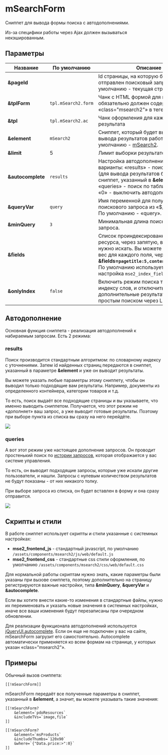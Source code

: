 # mSearchForm

Сниппет для вывода формы поиска с автодополнениями.

Из-за специфики работы через Ajax должен вызываться некэшированным.

## Параметры

| Название          | По умолчанию      | Описание                                                                                                                                                                                                                                                       |
|-------------------|-------------------|----------------------------------------------------------------------------------------------------------------------------------------------------------------------------------------------------------------------------------------------------------------|
| **&pageId**       |                   | Id страницы, на которую будет отправлен поисковый запрос. По умолчанию - текущая страница.                                                                                                                                                                     |
| **&tplForm**      | `tpl.mSearch2.form` | Чанк с HTML формой для вывода, обязательно должен содержать «class="msearch2"» в теге «\<form\>».                                                                                                                                                              |
| **&tpl**          | `tpl.mSearch2.ac`   | Чанк оформления для каждого результата                                                                                                                                                                                                                         |
| **&element**      | `mSearch2`          | Сниппет, который будет вызываться для вывода результатов работы. По умолчанию - [mSearch2][1].                                                                                                                                                                 |
| **&limit**        | 5                 | Лимит выборки результатов                                                                                                                                                                                                                                      |
| **&autocomplete** | `results`           | Настройка автодополнения. Возможные варианты: «results» - поиск по сайту (для вывода результатов будет вызван сниппет, указанный в **&element**), «queries» - поиск по таблице запросов, «0» - выключить автодополнение.                                       |
| **&queryVar**     | `query`             | Имя переменной для получения поискового запроса из «$_REQUEST». По умолчанию - «query».                                                                                                                                                                        |
| **&minQuery**     | `3`                 | Минимальная длина поискового запроса.                                                                                                                                                                                                                          |
| **&fields**       |                   | Список проиндексированных полей ресурса, через запятую, в которых нужно искать. Вы можете также указать вес для каждого поля, через запятую: **&fields=`pagetitle:5,content:3,comment:1`**. По умолчанию используется системная настройка `mse2_index_fields`. |
| **&onlyIndex**    | `false`             | Включить режим поиска только по индексу слов, и отключить дополнительные результаты, найденные простым поиском через LIKE.                                                                                                                                     |

## Автодополнение

Основная функция сниппета - реализация автодополнений к набираемым запросам. Есть 2 режима:

### results

Поиск производится стандартным алгоритмом: по словарному индексу с уточнениями.
Затем id найденных страниц передаются в сниппет, указанный в параметре **&element** и уже он выводит результаты.

Вы можете указать любые параметры этому сниппету, чтобы он выводил только подходящие вам результаты. Например, документы из определенного контейнера, категории товаров и т.д.

То есть, поиск выдаёт все подходящие страницы и вы указываете, что именно выводить сниппетом. Получается, что этот режим не «дополняет» ваш запрос, а уже выводит готовые результаты.
Поэтому при выборе пункта из списка вы сразу на него перейдёте.

[![](https://file.modx.pro/files/0/2/d/02d12e8588b9920752fddecef35ba99cs.jpg)](https://file.modx.pro/files/0/2/d/02d12e8588b9920752fddecef35ba99c.png)

### queries

А вот этот режим уже настоящее дополнение запросов. Он проводит простенький поиск по [истории запросов][4], которая отображается у вас системе управления.

То есть, он выводит подходящие запросы, которые уже искали другие пользователи, и нашли. Запросы с нулевым количеством результатов не будут показаны - от них никакого толку.

При выборе запроса из списка, он будет вставлен в форму и она сразу отправится.

[![](https://file.modx.pro/files/1/b/3/1b3240ec2c205bae779d771826bb789ds.jpg)](https://file.modx.pro/files/1/b/3/1b3240ec2c205bae779d771826bb789d.png)

## Скрипты и стили

В работе сниппет использует скрипты и стили указанные с системных настройках:

* **mse2_frontend_js** - стандартный javascript, по умолчанию `/assets/components/msearch2/js/web/default.js`
* **mse2_frontend_css** - стандартные css стили оформления, по умолчанию `/assets/components/msearch2/css/web/default.css`

Для нормальной работы скриптам нужно знать, какие параметры были указаны при вызове сниппета, поэтому дополнительно на страницу регистрируются важные настройки, типа **&minQuery**, **&queryVar** и **&autocomplete**.

Если вы хотите внести какие-то изменения в стандартные файлы, нужно их переименовать и указать новые значения в системных настройках, иначе все ваши изменения будут перезаписаны при очередном обновлении.

Для реализации функционала автодополнений используется [jQueryUI.autocomplete][3]. Если он еще не подключен у вас на сайте, mSearchForm загрузит его самостоятельно.
Autocomplete автоматически применяется ко всем формам на странице, у которых указан «class="msearch2"».

## Примеры

Обычный вызов сниппета:

```modx
[[!mSearchForm]]
```

mSearchForm передаёт все полученные параметры в сниппет, указанный в **&element**, а значит, вы можете указывать такие значения:

```modx
[[!mSearchForm?
    &element=`pdoResources`
    &includeTVs=`image,file`
]]

[[!mSearchForm?
    &element=`msProducts`
    &includeThumbs=`120x90`
    &where=`{"Data.price:>":0}`
]]

```

[1]: /components/msearch2/snippets/msearch2
[3]: http://jqueryui.com/autocomplete/
[4]: /components/msearch2/administration/requests
